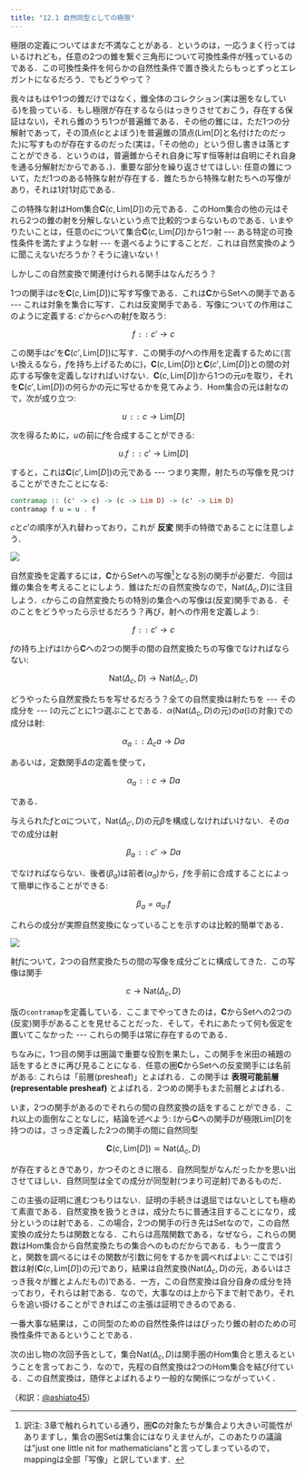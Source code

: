 ```yaml
---
title: "12.1 自然同型としての極限"
---
```


極限の定義についてはまだ不満なことがある．というのは，一応うまく行ってはいるけれども，任意の2つの錐を繋ぐ三角形について可換性条件が残っているのである．この可換性条件を何らかの自然性条件で置き換えたらもっとずっとエレガントになるだろう．でもどうやって？

我々はもはや1つの錐だけではなく，錐全体のコレクション(実は圏をなしている)を扱っている．もし極限が存在するなら(はっきりさせておこう，存在する保証はない)，それら錐のうち1つが普遍錐である．その他の錐には，ただ1つの分解射であって，その頂点($c$とよぼう)を普遍錐の頂点($\mathrm{Lim}[D]$と名付けたのだった)に写すものが存在するのだった(実は，「その他の」という但し書きは落とすことができる．というのは，普遍錐からそれ自身に写す恒等射は自明にそれ自身を通る分解射だからである．)．重要な部分を繰り返させてほしい: 任意の錐について，ただ1つのある特殊な射が存在する．錐たちから特殊な射たちへの写像があり，それは1対1対応である．

この特殊な射はHom集合$\mathbf{C}(c, \mathrm{Lim}[D])$の元である．このHom集合の他の元はそれら2つの錐の射を分解しないという点で比較的つまらないものである．いまやりたいことは，任意の$c$について集合$\mathbf{C}(c, \mathrm{Lim}[D])$から1つ射 --- ある特定の可換性条件を満たすような射 --- を選べるようにすることだ．これは自然変換のように聞こえないだろうか？そうに違いない！

しかしこの自然変換で関連付けられる関手はなんだろう？

1つの関手は$c$を$\mathbf{C}(c, \mathrm{Lim}[D])$に写す写像である．これは$\mathbf{C}$から$\mathrm{Set}$への関手である --- これは対象を集合に写す．これは反変関手である．写像についての作用はこのように定義する: $c'$から$c$への射$f$を取ろう:

$$
f \mathtt{::}\  c' \to c 
$$

この関手は$c'$を$\mathbf{C}(c', \mathrm{Lim}[D])$に写す．この関手の$f$への作用を定義するために(言い換えるなら，$f$を持ち上げるために)，$\mathbf{C}(c, \mathrm{Lim}[D])$と$\mathbf{C}(c', \mathrm{Lim}[D])$との間の対応する写像を定義しなければいけない．$\mathbf{C}(c, \mathrm{Lim}[D])$から1つの元$u$を取り，それを$\mathbf{C}(c', \mathrm{Lim}[D])$の何らかの元に写せるかを見てみよう．Hom集合の元は射なので，次が成り立つ:

$$
u  \mathtt{::}\  c\to \mathrm{Lim}[D]
$$

次を得るために，$u$の前に$f$を合成することができる:

$$
u.f \mathtt{::}\  c' \to \mathrm{Lim}[D]
$$


すると，これは$\mathbf{C}(c', \mathrm{Lim}[D])$の元である --- つまり実際，射たちの写像を見つけることができたことになる:

```haskell
contramap :: (c' -> c) -> (c -> Lim D) -> (c' -> Lim D)
contramap f u = u . f
```

$c$と$c'$の順序が入れ替わっており，これが **反変** 関手の特徴であることに注意しよう．


![](https://storage.googleapis.com/zenn-user-upload/faez0k10n4rqinabia1861k10abo)

自然変換を定義するには，$\mathbf{C}$から$\mathrm{Set}$への写像[^1]となる別の関手が必要だ．今回は錐の集合を考えることにしよう．錐はただの自然変換なので，$\mathrm{Nat}(\Delta_c, D)$に注目しよう．`c`からこの自然変換たちの特別の集合への写像は(反変)関手である．そのことをどうやったら示せるだろう？再び，射への作用を定義しよう:

$$
f \mathtt{::}\  c' \to c
$$

$f$の持ち上げは$\mathbb{I}$から$\mathbf{C}$への2つの関手の間の自然変換たちの写像でなければならない:

$$
\mathrm{Nat}(\Delta_c, D) \to \mathrm{Nat}(\Delta_{c'}, D)
$$

どうやったら自然変換たちを写せるだろう？全ての自然変換は射たちを --- その成分を --- $\mathbb{I}$の元ごとに1つ選ぶことである．$\alpha$($\mathrm{Nat}(\Delta_c, D)$の元)の$a$($\mathbb{I}$の対象)での成分は射:

$$
\alpha_a \mathtt{::}\  \Delta_c a \to D a
$$

あるいは，定数関手$\Delta$の定義を使って，

$$
\alpha_a \mathtt{::}\  c \to D a
$$

である．

与えられた$f$と$\alpha$について，$\mathrm{Nat}(\Delta_{c'}, D)$の元$\beta$を構成しなければいけない．その$a$での成分は射

$$
\beta_a \mathtt{::}\  c' \to D a
$$

でなければならない．後者($\beta_a$)は前者($\alpha_a$)から，$f$を手前に合成することによって簡単に作ることができる:

$$
\beta_a = \alpha_a . f
$$

これらの成分が実際自然変換になっていることを示すのは比較的簡単である．

![](https://storage.googleapis.com/zenn-user-upload/1yr6yc6hn8yk3ocnwwcdtf4ulw6r)

射$f$について，2つの自然変換たちの間の写像を成分ごとに構成してきた．この写像は関手

$$
c \to \mathrm{Nat}(\Delta_c, D)
$$

版の`contramap`を定義している．ここまでやってきたのは，$\mathbf{C}$から$\mathrm{Set}$への2つの(反変)関手があることを見せることだった．そして，それにあたって何も仮定を置いてこなかった --- これらの関手は常に存在するのである．

ちなみに，1つ目の関手は圏論で重要な役割を果たし，この関手を米田の補題の話をするときに再び見ることになる．任意の圏$\mathbf{C}$から$\mathrm{Set}$への反変関手には名前がある: これらは「前層(presheaf)」とよばれる．この関手は **表現可能前層(representable presheaf)** とよばれる．2つめの関手もまた前層とよばれる．

いま，2つの関手があるのでそれらの間の自然変換の話をすることができる．これ以上の面倒なことなしに，結論を述べよう: $\mathbb{I}$から$\mathbf{C}$への関手$D$が極限$\mathrm{Lim}[D]$を持つのは，さっき定義した2つの関手の間に自然同型

$$
\mathbf{C}(c, \mathrm{Lim}[D]) \simeq \mathrm{Nat}(\Delta_c, D)
$$

が存在するときであり，かつそのときに限る．自然同型がなんだったかを思い出させてほしい．自然同型は全ての成分が同型射(つまり可逆射)であるものだ．

この主張の証明に進むつもりはない．証明の手続きは退屈ではないとしても極めて素直である．自然変換を扱うときは，成分たちに普通注目することになり，成分というのは射である．この場合，2つの関手の行き先は$\mathrm{Set}$なので，この自然変換の成分たちは関数となる．これらは高階関数である，なぜなら，これらの関数はHom集合から自然変換たちの集合へのものだからである．もう一度言うと，関数を調べるにはその関数が引数に何をするかを調べればよい: ここでは引数は射($\mathbf{C}(c, \mathrm{Lim}[D])$の元)であり，結果は自然変換($\mathrm{Nat}(\Delta_c, D)$の元，あるいはさっき我々が錐とよんだもの)である．一方，この自然変換は自分自身の成分を持っており，それらは射である．なので，大事なのは上から下まで射であり，それらを追い掛けることができればこの主張は証明できるのである．

一番大事な結果は，この同型のための自然性条件ははぴったり錐の射のための可換性条件であるということである．

次の出し物の次回予告として，集合$\mathrm{Nat}(\Delta_c, D)$は関手圏のHom集合と思えるということを言っておこう．なので，先程の自然変換は2つのHom集合を結び付ている．この自然変換は，随伴とよばれるより一般的な関係につながっていく．

[^1]: 訳注: 3章で触れられている通り，圏$\mathbf{C}$の対象たちが集合より大きい可能性がありますし，集合の圏$\mathrm{Set}$は集合にはなりえませんが，このあたりの議論は"just one little nit for mathematicians"と言ってしまっているので，mappingは全部「写像」と訳しています．

（和訳：[@ashiato45](https://twitter.com/ashiato45)）
